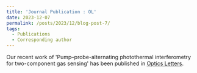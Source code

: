 ```yaml
---
title: 'Journal Publication : OL'
date: 2023-12-07
permalink: /posts/2023/12/blog-post-7/
tags:
  - Publications
  - Corresponding author
---
```


Our recent work of 'Pump–probe-alternating photothermal interferometry for two-component gas sensing' has been published in [Optics Letters](https://opg.optica.org/ol/fulltext.cfm?uri=ol-48-24-6440&id=544225).
